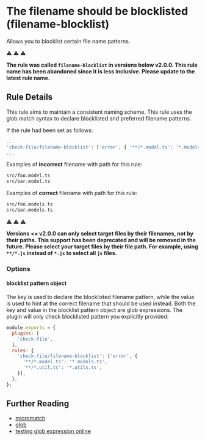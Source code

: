 # The filename should be blocklisted (filename-blocklist)

Allows you to blocklist certain file name patterns.

:warning: :warning: :warning:

**The rule was called `filename-blacklist` in versions below v2.0.0. This rule name has been abandoned since it is less inclusive. Please update to the latest rule name.**

## Rule Details

This rule aims to maintain a consistent naming scheme. This rule uses the glob match syntax to declare blocklisted and preferred filename patterns.

If the rule had been set as follows:
```js
...
'check-file/filename-blocklist': ['error', { '**/*.model.ts': '*.models.ts' }],
...
```

Examples of **incorrect** filename with path for this rule:
```sh
src/foo.model.ts
src/bar.model.ts
```

Examples of **correct** filename with path for this rule:
```sh
src/foo.models.ts
src/bar.models.ts
```

:warning: :warning: :warning:

**Versions <= v2.0.0 can only select target files by their filenames, not by their paths. This support has been deprecated and will be removed in the future. Please select your target files by their file path. For example, using `**/*.js` instead of `*.js` to select all `js` files.**


### Options

#### blocklist pattern object

The key is used to declare the blocklisted filename pattern, while the value is used to hint at the correct filename that should be used instead. Both the key and value in the blocklist pattern object are glob expressions. The plugin will only check blocklisted pattern you explicitly provided:

```js
module.exports = {
  plugins: [
    'check-file',
  ],
  rules: {
    'check-file/filename-blocklist': ['error', {
      '**/*.model.ts': '*.models.ts',
      '**/*.util.ts': '*.utils.ts',
    }],
  },
};
```

## Further Reading

- [micromatch](https://github.com/micromatch/micromatch)
- [glob](https://en.wikipedia.org/wiki/Glob_(programming))
- [testing glob expression online](https://globster.xyz)
